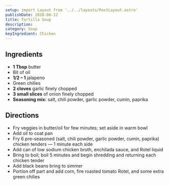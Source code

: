 ```yaml
---
setup: import Layout from '../../layouts/PostLayout.astro'
publishDate: 2018-06-12
title: Tortilla Soup
description:
category: Soup
keyIngredient: Chicken
---
```


## Ingredients
- **1 Tbsp** butter
- Bit of oil
- **1/2 – 1** jalapeno
- Green chilies
- **2 cloves** garlic finely chopped
- **3 small slices** of onion finely chopped
- **Seasoning mix:** salt, chili powder, garlic powder, cumin, paprika

## Directions
- Fry veggies in butter/oil for few minutes; set aside in warm bowl
- Add oil to coat pan
- Fry 6 pre-seasoned (salt, chili powder, garlic powder, cumin, paprika) chicken tenders — 1 minute each side
- Add can of low sodium chicken broth, enchilada sauce, and Rotel liquid
- Bring to boil; boil 5 minutes and begin shredding and returning each chicken tender
- Add black beans bring to simmer
- Portion off part and add corn, fire roasted tomato Rotel, and some extra green chilies
